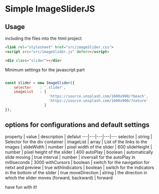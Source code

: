 # Simple ImageSliderJS

## Usage

including the files into the html project

```html
<link rel="stylesheet" href="src/imageSlider.css">
<script src="src/imageSlider.js" defer></script>

<div class="slider"></div>
```

Minimum settings for the javascript part

```javascript

const slider = new ImageSlider({
    selector    : '.slider',
    imageList   : [
                    'https://source.unsplash.com/1600x900/?beach',
                    'https://source.unsplash.com/1600x900/?nature'
                  ]
});
```

## options for configurations and default settings

property | value | description | defalut
---|---|---|---|---
selector | string | Selector for the div container |
imageList | array | List of the links to the images |
slideWidth | number | pixel width of the slider | 600
slideHeight | number | pixel height of the slider | 400
autoPlay | boolean | automatically slide moving | true
interval | number | invervall for the autoPlay in milliseconds | 3000
withCursors | boolean | switch for the navigation for netxt and preview | true
withIndicators | boolean | switch for the indicators in the bottom of the slider | true
moveDirection | string | the direction in which the slider moves (forward, backward) | forward

have fun with it!
